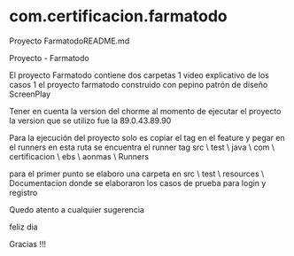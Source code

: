 # com.certificacion.farmatodo
Proyecto FarmatodoREADME.md

Proyecto - Farmatodo

El proyecto Farmatodo contiene dos carpetas 1 video explicativo de los casos 1 el proyecto farmatodo construido con pepino patrón de diseño ScreenPlay

Tener en cuenta la version del chorme al momento de ejecutar el proyecto la version que se utilizo fue la 89.0.43.89.90

Para la ejecución del proyecto solo es copiar el tag en el feature y pegar en el runners en esta ruta se encuentra el runner tag src \ test \ java \ com \ certificacion \ ebs \ aonmas \ Runners

para el primer punto se elaboro una carpeta en src \ test \ resources \ Documentacion donde se elaboraron los casos de prueba para login y registro

Quedo atento a cualquier sugerencia

feliz dia

Gracias !!!
